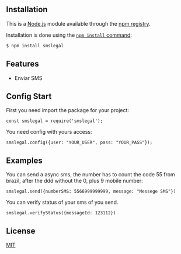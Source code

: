 ## Installation

This is a [Node.js](https://nodejs.org/en/) module available through the
[npm registry](https://www.npmjs.com/).

Installation is done using the
[`npm install` command](https://docs.npmjs.com/getting-started/installing-npm-packages-locally):

```bash
$ npm install smslegal
```

## Features

  * Enviar SMS

## Config Start

First you need import the package for your project:

```
const smslegal = require('smslegal');
```

  You need config with yours access:

```
smslegal.config({user: "YOUR_USER", pass: "YOUR_PASS"});
```

## Examples

  You can send a async sms, the number has to count the code 55 from brazil, after the ddd without the 0, plus 9 mobile number:

```
smslegal.send({numberSMS: 5566999999999, message: "Messege SMS"})
```

You can verify status of your sms of you send.
```
smslegal.verifyStatus({messageId: 123112})
```

## License

  [MIT](LICENSE)